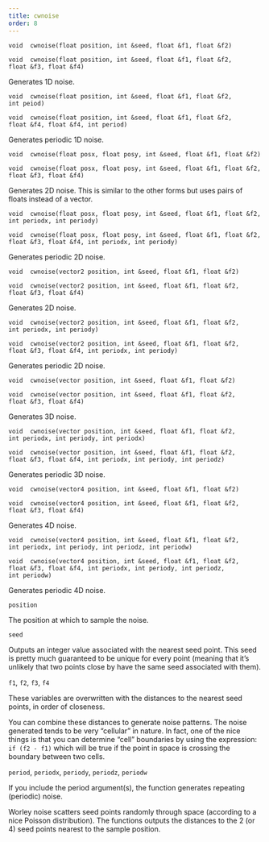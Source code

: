 ```yaml
---
title: cwnoise
order: 8
---
```

`void  cwnoise(float position, int &seed, float &f1, float &f2)`

`void  cwnoise(float position, int &seed, float &f1, float &f2, float &f3, float &f4)`

Generates 1D noise.

`void  cwnoise(float position, int &seed, float &f1, float &f2, int peiod)`

`void  cwnoise(float position, int &seed, float &f1, float &f2, float &f4, float &f4, int period)`

Generates periodic 1D noise.

`void  cwnoise(float posx, float posy, int &seed, float &f1, float &f2)`

`void  cwnoise(float posx, float posy, int &seed, float &f1, float &f2, float &f3, float &f4)`

Generates 2D noise. This is similar to the other forms but uses pairs of floats instead of a vector.

`void  cwnoise(float posx, float posy, int &seed, float &f1, float &f2, int periodx, int periody)`

`void  cwnoise(float posx, float posy, int &seed, float &f1, float &f2, float &f3, float &f4, int periodx, int periody)`

Generates periodic 2D noise.

`void  cwnoise(vector2 position, int &seed, float &f1, float &f2)`

`void  cwnoise(vector2 position, int &seed, float &f1, float &f2, float &f3, float &f4)`

Generates 2D noise.

`void  cwnoise(vector2 position, int &seed, float &f1, float &f2, int periodx, int periody)`

`void  cwnoise(vector2 position, int &seed, float &f1, float &f2, float &f3, float &f4, int periodx, int periody)`

Generates periodic 2D noise.

`void  cwnoise(vector position, int &seed, float &f1, float &f2)`

`void  cwnoise(vector position, int &seed, float &f1, float &f2, float &f3, float &f4)`

Generates 3D noise.

`void  cwnoise(vector position, int &seed, float &f1, float &f2, int periodx, int periody, int periodx)`

`void  cwnoise(vector position, int &seed, float &f1, float &f2, float &f3, float &f4, int periodx, int periody, int periodz)`

Generates periodic 3D noise.

`void  cwnoise(vector4 position, int &seed, float &f1, float &f2)`

`void  cwnoise(vector4 position, int &seed, float &f1, float &f2, float &f3, float &f4)`

Generates 4D noise.

`void  cwnoise(vector4 position, int &seed, float &f1, float &f2, int periodx, int periody, int periodz, int periodw)`

`void  cwnoise(vector4 position, int &seed, float &f1, float &f2, float &f3, float &f4, int periodx, int periody, int periodz, int periodw)`

Generates periodic 4D noise.

`position`

The position at which to sample the noise.

`seed`

Outputs an integer value associated with the nearest seed point. This seed is pretty much guaranteed to be unique for every point (meaning that it’s unlikely that two points close by have the same seed associated with them).

`f1`, `f2`, `f3`, `f4`

These variables are overwritten with the distances to the nearest seed points, in order of closeness.

You can combine these distances to generate noise patterns. The noise generated tends to be very “cellular” in nature. In fact, one of the nice things is that you can determine “cell” boundaries by using the expression: `if (f2 - f1)` which will be true if the point in space is crossing the boundary between two cells.

`period`, `periodx`, `periody`, `periodz`, `periodw`

If you include the period argument(s), the function generates repeating (periodic) noise.

Worley noise scatters seed points randomly through space (according to a nice Poisson distribution). The functions outputs the distances to the 2 (or 4) seed points nearest to the sample position.
